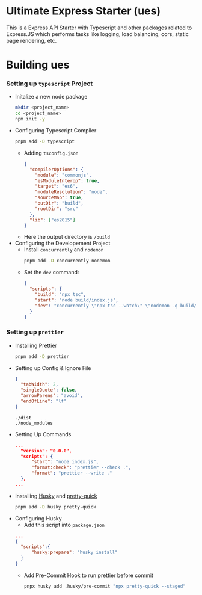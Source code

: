 # Ultimate Express Starter (ues)

This is a Express API Starter with Typescript and other packages related to Express.JS which performs tasks like logging, load balancing, cors, static page rendering, etc.

# Building ues

### Setting up `typescript` Project

- Initalize a new node package
  ```bash
  mkdir <project_name>
  cd <project_name>
  npm init -y
  ```
- Configuring Typescript Compiler
  ```bash
  pnpm add -D typescript
  ```
  - Adding `tsconfig.json`
    ```json
    {
      "compilerOptions": {
        "module": "commonjs",
        "esModuleInterop": true,
        "target": "es6",
        "moduleResolution": "node",
        "sourceMap": true,
        "outDir": "build",
        "rootDir": "src"
      },
      "lib": ["es2015"]
    }
    ```
  - Here the output directory is `/build`
- Configuring the Developement Project
  - Install `concurrently` and `nodemon`
    ```bash
    pnpm add -D concurrently nodemon
    ```
  - Set the `dev` command:
    ```json
    {
      "scripts": {
        "build": "npx tsc",
        "start": "node build/index.js",
        "dev": "concurrently \"npx tsc --watch\" \"nodemon -q build/index.js\""
      }
    }
    ```

### Setting up `prettier`

- Installing Prettier
  ```bash
  pnpm add -D prettier
  ```
- Setting up Config & Ignore File
  ```json
  {
    "tabWidth": 2,
    "singleQuote": false,
    "arrowParens": "avoid",
    "endOfLine": "lf"
  }
  ```
  ```ignore
  ./dist
  ./node_modules
  ```
- Setting Up Commands
  ```json
  ...
  	"version": "0.0.0",
  	"scripts": {
  		"start": "node index.js",
  		"format:check": "prettier --check .",
  		"format": "prettier --write ."
  	},
  ...
  ```
- Installing [Husky](https://github.com/typicode/husky) and [pretty-quick](https://www.npmjs.com/package/pretty-quick)
  ```bash
  pnpm add -D husky pretty-quick
  ```
- Configuring Husky
  - Add this script into `package.json`
  ```json
  ...
  {
  	"scripts":{
  		"husky:prepare": "husky install"
  	}
  }
  ```
  - Add Pre-Commit Hook to run prettier before commit
    ```bash
    pnpx husky add .husky/pre-commit "npx pretty-quick --staged"
    ```
